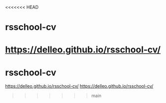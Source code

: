 <<<<<<< HEAD

# rsschool-cv
https://delleo.github.io/rsschool-cv/
=======
# rsschool-cv
https://delleo.github.io/rsschool-cv/
https://delleo.github.io/rsschool-cv/
>>>>>>> main
